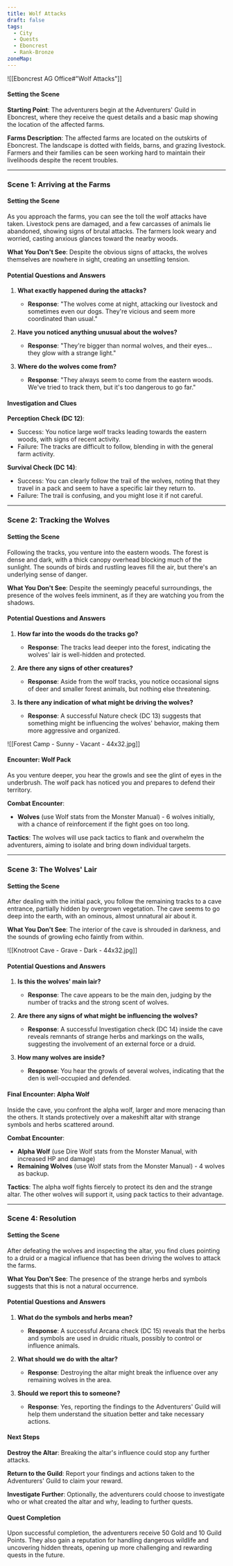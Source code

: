 ```yaml
---
title: Wolf Attacks
draft: false
tags:
  - City
  - Quests
  - Eboncrest
  - Rank-Bronze
zoneMap:
---
```




![[Eboncrest AG Office#"Wolf Attacks"]]


#### Setting the Scene

**Starting Point**: The adventurers begin at the Adventurers' Guild in Eboncrest, where they receive the quest details and a basic map showing the location of the affected farms.

**Farms Description**: The affected farms are located on the outskirts of Eboncrest. The landscape is dotted with fields, barns, and grazing livestock. Farmers and their families can be seen working hard to maintain their livelihoods despite the recent troubles.

---

### Scene 1: Arriving at the Farms

#### Setting the Scene

As you approach the farms, you can see the toll the wolf attacks have taken. Livestock pens are damaged, and a few carcasses of animals lie abandoned, showing signs of brutal attacks. The farmers look weary and worried, casting anxious glances toward the nearby woods.

**What You Don't See**: Despite the obvious signs of attacks, the wolves themselves are nowhere in sight, creating an unsettling tension.

#### Potential Questions and Answers

1. **What exactly happened during the attacks?**
   - **Response**: "The wolves come at night, attacking our livestock and sometimes even our dogs. They're vicious and seem more coordinated than usual."

2. **Have you noticed anything unusual about the wolves?**
   - **Response**: "They're bigger than normal wolves, and their eyes... they glow with a strange light."

3. **Where do the wolves come from?**
   - **Response**: "They always seem to come from the eastern woods. We've tried to track them, but it's too dangerous to go far."

#### Investigation and Clues

**Perception Check (DC 12)**:
- Success: You notice large wolf tracks leading towards the eastern woods, with signs of recent activity.
- Failure: The tracks are difficult to follow, blending in with the general farm activity.

**Survival Check (DC 14)**:
- Success: You can clearly follow the trail of the wolves, noting that they travel in a pack and seem to have a specific lair they return to.
- Failure: The trail is confusing, and you might lose it if not careful.

---

### Scene 2: Tracking the Wolves

#### Setting the Scene

Following the tracks, you venture into the eastern woods. The forest is dense and dark, with a thick canopy overhead blocking much of the sunlight. The sounds of birds and rustling leaves fill the air, but there's an underlying sense of danger.

**What You Don't See**: Despite the seemingly peaceful surroundings, the presence of the wolves feels imminent, as if they are watching you from the shadows.

#### Potential Questions and Answers

1. **How far into the woods do the tracks go?**
   - **Response**: The tracks lead deeper into the forest, indicating the wolves' lair is well-hidden and protected.

2. **Are there any signs of other creatures?**
   - **Response**: Aside from the wolf tracks, you notice occasional signs of deer and smaller forest animals, but nothing else threatening.

3. **Is there any indication of what might be driving the wolves?**
   - **Response**: A successful Nature check (DC 13) suggests that something might be influencing the wolves' behavior, making them more aggressive and organized.

![[Forest Camp - Sunny - Vacant - 44x32.jpg]]

#### Encounter: Wolf Pack

As you venture deeper, you hear the growls and see the glint of eyes in the underbrush. The wolf pack has noticed you and prepares to defend their territory.

**Combat Encounter**:
- **Wolves** (use Wolf stats from the Monster Manual) - 6 wolves initially, with a chance of reinforcement if the fight goes on too long.

**Tactics**: The wolves will use pack tactics to flank and overwhelm the adventurers, aiming to isolate and bring down individual targets.

---

### Scene 3: The Wolves' Lair

#### Setting the Scene

After dealing with the initial pack, you follow the remaining tracks to a cave entrance, partially hidden by overgrown vegetation. The cave seems to go deep into the earth, with an ominous, almost unnatural air about it.

**What You Don't See**: The interior of the cave is shrouded in darkness, and the sounds of growling echo faintly from within.

![[Knotroot Cave - Grave - Dark - 44x32.jpg]]


#### Potential Questions and Answers

1. **Is this the wolves' main lair?**
   - **Response**: The cave appears to be the main den, judging by the number of tracks and the strong scent of wolves.

2. **Are there any signs of what might be influencing the wolves?**
   - **Response**: A successful Investigation check (DC 14) inside the cave reveals remnants of strange herbs and markings on the walls, suggesting the involvement of an external force or a druid.

3. **How many wolves are inside?**
   - **Response**: You hear the growls of several wolves, indicating that the den is well-occupied and defended.

#### Final Encounter: Alpha Wolf

Inside the cave, you confront the alpha wolf, larger and more menacing than the others. It stands protectively over a makeshift altar with strange symbols and herbs scattered around.

**Combat Encounter**:
- **Alpha Wolf** (use Dire Wolf stats from the Monster Manual, with increased HP and damage)
- **Remaining Wolves** (use Wolf stats from the Monster Manual) - 4 wolves as backup.

**Tactics**: The alpha wolf fights fiercely to protect its den and the strange altar. The other wolves will support it, using pack tactics to their advantage.

---

### Scene 4: Resolution

#### Setting the Scene

After defeating the wolves and inspecting the altar, you find clues pointing to a druid or a magical influence that has been driving the wolves to attack the farms.

**What You Don't See**: The presence of the strange herbs and symbols suggests that this is not a natural occurrence.

#### Potential Questions and Answers

1. **What do the symbols and herbs mean?**
   - **Response**: A successful Arcana check (DC 15) reveals that the herbs and symbols are used in druidic rituals, possibly to control or influence animals.

2. **What should we do with the altar?**
   - **Response**: Destroying the altar might break the influence over any remaining wolves in the area.

3. **Should we report this to someone?**
   - **Response**: Yes, reporting the findings to the Adventurers' Guild will help them understand the situation better and take necessary actions.

#### Next Steps

**Destroy the Altar**: Breaking the altar's influence could stop any further attacks.

**Return to the Guild**: Report your findings and actions taken to the Adventurers' Guild to claim your reward.

**Investigate Further**: Optionally, the adventurers could choose to investigate who or what created the altar and why, leading to further quests.

#### Quest Completion

Upon successful completion, the adventurers receive 50 Gold and 10 Guild Points. They also gain a reputation for handling dangerous wildlife and uncovering hidden threats, opening up more challenging and rewarding quests in the future.